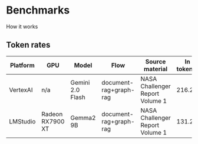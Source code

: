
# Benchmarks

How it works

## Token rates

| Platform | GPU | Model | Flow | Source material | In token/s | Out tok/s | Total tok/s |
| -------- | --- | ----- | ---- | --------------- | ---------- | ----------- | ---------- |
| VertexAI | n/a | Gemini 2.0 Flash | document-rag+graph-rag | NASA Challenger Report Volume 1 | 216.2 | 155.8 | 372.0 |
| LMStudio | Radeon RX7900 XT | Gemma2 9B | document-rag+graph-rag | NASA Challenger Report Volume 1 | 131.2 | 72.8 | 204.0 |

